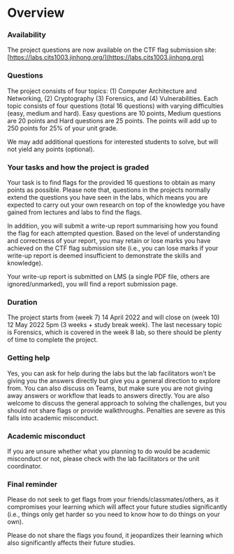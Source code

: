 # Overview

### Availability

The project questions are now available on the CTF flag submission site: [https://labs.cits1003.jinhong.org/](https://labs.cits1003.jinhong.org)

### Questions

The project consists of four topics: (1) Computer Architecture and Networking, (2) Cryptography (3) Forensics, and (4) Vulnerabilities. Each topic consists of four questions (total 16 questions) with varying difficulties (easy, medium and hard). Easy questions are 10 points, Medium questions are 20 points and Hard questions are 25 points. The points will add up to 250 points for 25% of your unit grade.

We may add additional questions for interested students to solve, but will not yield any points (optional).&#x20;

### Your tasks and how the project is graded

Your task is to find flags for the provided 16 questions to obtain as many points as possible. Please note that, questions in the projects normally extend the questions you have seen in the labs, which means you are expected to carry out your own research on top of the knowledge you have gained from lectures and labs to find the flags.

In addition, you will submit a write-up report summarising how you found the flag for each attempted question. Based on the level of understanding and correctness of your report, you may retain or lose marks you have achieved on the CTF flag submission site (i.e., you can lose marks if your write-up report is deemed insufficient to demonstrate the skills and knowledge).

Your write-up report is submitted on LMS (a single PDF file, others are ignored/unmarked), you will find a report submission page.

### Duration

The project starts from (week 7) 14 April 2022 and will close on (week 10) 12 May 2022 5pm (3 weeks + study break week). The last necessary topic is Forensics, which is covered in the week 8 lab, so there should be plenty of time to complete the project.

### Getting help

Yes, you can ask for help during the labs but the lab facilitators won't be giving you the answers directly but give you a general direction to explore from. You can also discuss on Teams, but make sure you are not giving away answers or workflow that leads to answers directly. You are also welcome to discuss the general approach to solving the challenges, but you should not share flags or provide walkthroughs. Penalties are severe as this falls into academic misconduct.

### Academic misconduct

If you are unsure whether what you planning to do would be academic misconduct or not, please check with the lab facilitators or the unit coordinator.&#x20;

### Final reminder

Please do not seek to get flags from your friends/classmates/others, as it compromises your learning which will affect your future studies significantly (i.e., things only get harder so you need to know how to do things on your own).

Please do not share the flags you found, it jeopardizes their learning which also significantly affects their future studies.
